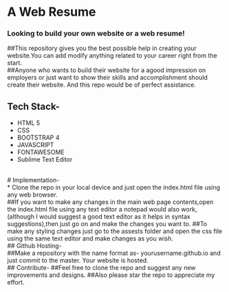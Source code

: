 # A Web Resume
### Looking to build your own website or a web resume!
##This repository gives you the best possible help in creating your website.You can add modify anything related to your career right from the start.
<br>
##Anyone who wants to build their website for a agood impression on employers or just want to show their skills and accomplishment should create their website. And this repo would be of perfect assistance.
<br>
## Tech Stack-
* HTML 5
* CSS
* BOOTSTRAP 4
* JAVASCRIPT
* FONTAWESOME
* Sublime Text Editor
<br>
# Implementation- 
<br>
* Clone the repo in your local device and just open the index.html file using any web browser.
<br>
##If you want to make any changes in the main web page contents,open the index.html file using any text editor a notepad would also work,(although I would suggest a good text editor as it helps in syntax suggestions),then just go on and make the changes you want to.
##To make any styling changes just go to the assests folder and open the css file using the same text editor and make changes as you wish.
<br>
## Github Hosting-
<br>
##Make a repository with the name format as- yourusername.github.io and just commit to the master. Your website is hosted.
<br>
## Contribute-
##Feel free to clone the repo and suggest any new improvements and designs.
##Also please star the repo to appreciate my effort.

